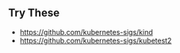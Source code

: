 ## Try These
- https://github.com/kubernetes-sigs/kind
- https://github.com/kubernetes-sigs/kubetest2
